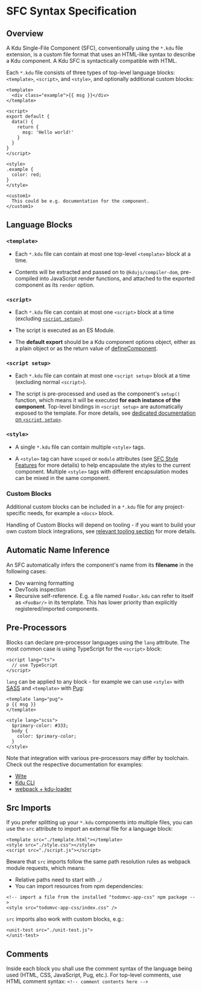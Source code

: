 # SFC Syntax Specification

## Overview

A Kdu Single-File Component (SFC), conventionally using the `*.kdu` file extension, is a custom file format that uses an HTML-like syntax to describe a Kdu component. A Kdu SFC is syntactically compatible with HTML.

Each `*.kdu` file consists of three types of top-level language blocks: `<template>`, `<script>`, and `<style>`, and optionally additional custom blocks:

```kdu
<template>
  <div class="example">{{ msg }}</div>
</template>

<script>
export default {
  data() {
    return {
      msg: 'Hello world!'
    }
  }
}
</script>

<style>
.example {
  color: red;
}
</style>

<custom1>
  This could be e.g. documentation for the component.
</custom1>
```

## Language Blocks

### `<template>`

- Each `*.kdu` file can contain at most one top-level `<template>` block at a time.

- Contents will be extracted and passed on to `@kdujs/compiler-dom`, pre-compiled into JavaScript render functions, and attached to the exported component as its `render` option.

### `<script>`

- Each `*.kdu` file can contain at most one `<script>` block at a time (excluding [`<script setup>`](/api/sfc-script-setup.html)).

- The script is executed as an ES Module.

- The **default export** should be a Kdu component options object, either as a plain object or as the return value of [defineComponent](/api/general.html#definecomponent).

### `<script setup>`

- Each `*.kdu` file can contain at most one `<script setup>` block at a time (excluding normal `<script>`).

- The script is pre-processed and used as the component's `setup()` function, which means it will be executed **for each instance of the component**. Top-level bindings in `<script setup>` are automatically exposed to the template. For more details, see [dedicated documentation on `<script setup>`](/api/sfc-script-setup).

### `<style>`

- A single `*.kdu` file can contain multiple `<style>` tags.

- A `<style>` tag can have `scoped` or `module` attributes (see [SFC Style Features](/api/sfc-css-features) for more details) to help encapsulate the styles to the current component. Multiple `<style>` tags with different encapsulation modes can be mixed in the same component.

### Custom Blocks

Additional custom blocks can be included in a `*.kdu` file for any project-specific needs, for example a `<docs>` block.

Handling of Custom Blocks will depend on tooling - if you want to build your own custom block integrations, see [relevant tooling section](/guide/scaling-up/tooling.html#sfc-custom-block-integrations) for more details.

## Automatic Name Inference

An SFC automatically infers the component's name from its **filename** in the following cases:

- Dev warning formatting
- DevTools inspection
- Recursive self-reference. E.g. a file named `FooBar.kdu` can refer to itself as `<FooBar/>` in its template. This has lower priority than explicitly registered/imported components.

## Pre-Processors

Blocks can declare pre-processor languages using the `lang` attribute. The most common case is using TypeScript for the `<script>` block:

```kdu-html
<script lang="ts">
  // use TypeScript
</script>
```

`lang` can be applied to any block - for example we can use `<style>` with [SASS](https://sass-lang.com/) and `<template>` with [Pug](https://pugjs.org/api/getting-started.html):

```kdu-html
<template lang="pug">
p {{ msg }}
</template>

<style lang="scss">
  $primary-color: #333;
  body {
    color: $primary-color;
  }
</style>
```

Note that integration with various pre-processors may differ by toolchain. Check out the respective documentation for examples:

- [Wite](https://witejs.web.app/guide/features.html#css-pre-processors)
- [Kdu CLI](https://kdujs-cli.web.app/guide/css.html#pre-processors)
- [webpack + kdu-loader](https://kdujs-loader.web.app/guide/pre-processors.html#using-pre-processors)

## Src Imports

If you prefer splitting up your `*.kdu` components into multiple files, you can use the `src` attribute to import an external file for a language block:

```kdu
<template src="./template.html"></template>
<style src="./style.css"></style>
<script src="./script.js"></script>
```

Beware that `src` imports follow the same path resolution rules as webpack module requests, which means:

- Relative paths need to start with `./`
- You can import resources from npm dependencies:

```kdu
<!-- import a file from the installed "todomvc-app-css" npm package -->
<style src="todomvc-app-css/index.css" />
```

`src` imports also work with custom blocks, e.g.:

```kdu
<unit-test src="./unit-test.js">
</unit-test>
```

## Comments

Inside each block you shall use the comment syntax of the language being used (HTML, CSS, JavaScript, Pug, etc.). For top-level comments, use HTML comment syntax: `<!-- comment contents here -->`
